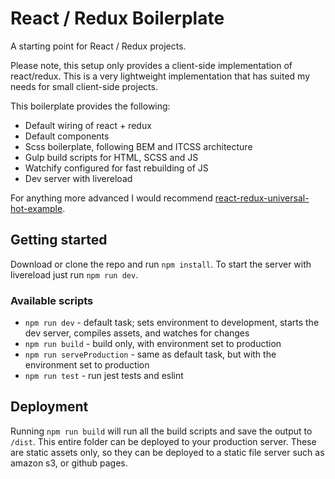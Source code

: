 # React / Redux Boilerplate

A starting point for React / Redux projects.

Please note, this setup only provides a client-side implementation of react/redux. This is a very lightweight implementation that has suited my needs for small client-side projects.

This boilerplate provides the following:

* Default wiring of react + redux
* Default components
* Scss boilerplate, following BEM and ITCSS architecture
* Gulp build scripts for HTML, SCSS and JS
* Watchify configured for fast rebuilding of JS
* Dev server with livereload

For anything more advanced I would recommend [react-redux-universal-hot-example](https://github.com/erikras/react-redux-universal-hot-example).

## Getting started
Download or clone the repo and run `npm install`. To start the server with livereload just run `npm run dev`.

### Available scripts

* `npm run dev` - default task; sets environment to development, starts the dev server, compiles assets, and watches for changes
* `npm run build` - build only, with environment set to production
* `npm run serveProduction` - same as default task, but with the environment set to production
* `npm run test` - run jest tests and eslint


## Deployment

Running `npm run build` will run all the build scripts and save the output to `/dist`. This entire folder can be deployed to your production server. These are static assets only, so they can be deployed to a static file server such as amazon s3, or github pages.
